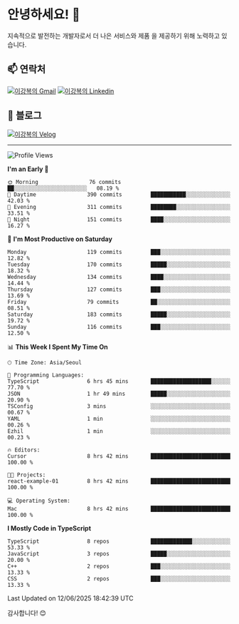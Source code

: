 # 안녕하세요! 👋

지속적으로 발전하는 개발자로서 더 나은 서비스와 제품
을 제공하기 위해 노력하고 있습니다.

## 📫 연락처
[![이강복의 Gmail](https://img.shields.io/badge/Gmail-D14836?style=for-the-badge&logo=gmail&logoColor=white)](mailto:pmmm114@gmail.com)
[![이강복의 Linkedin](https://img.shields.io/badge/LinkedIn-0077B5?style=for-the-badge&logo=linkedin&logoColor=white)](https://www.linkedin.com/in/lkb0297)

## 📝 블로그
[![이강복의 Velog](https://img.shields.io/badge/Velog-ffffff?style=for-the-badge&logo=velog)](https://velog.io/@pmmm114/posts)

---
<!--START_SECTION:waka-->
![Profile Views](http://img.shields.io/badge/Profile%20Views-25-blue)

**I'm an Early 🐤** 

```text
🌞 Morning                76 commits          ██░░░░░░░░░░░░░░░░░░░░░░░   08.19 % 
🌆 Daytime                390 commits         ███████████░░░░░░░░░░░░░░   42.03 % 
🌃 Evening                311 commits         ████████░░░░░░░░░░░░░░░░░   33.51 % 
🌙 Night                  151 commits         ████░░░░░░░░░░░░░░░░░░░░░   16.27 % 
```
📅 **I'm Most Productive on Saturday** 

```text
Monday                   119 commits         ███░░░░░░░░░░░░░░░░░░░░░░   12.82 % 
Tuesday                  170 commits         █████░░░░░░░░░░░░░░░░░░░░   18.32 % 
Wednesday                134 commits         ████░░░░░░░░░░░░░░░░░░░░░   14.44 % 
Thursday                 127 commits         ███░░░░░░░░░░░░░░░░░░░░░░   13.69 % 
Friday                   79 commits          ██░░░░░░░░░░░░░░░░░░░░░░░   08.51 % 
Saturday                 183 commits         █████░░░░░░░░░░░░░░░░░░░░   19.72 % 
Sunday                   116 commits         ███░░░░░░░░░░░░░░░░░░░░░░   12.50 % 
```


📊 **This Week I Spent My Time On** 

```text
🕑︎ Time Zone: Asia/Seoul

💬 Programming Languages: 
TypeScript               6 hrs 45 mins       ███████████████████░░░░░░   77.70 % 
JSON                     1 hr 49 mins        █████░░░░░░░░░░░░░░░░░░░░   20.90 % 
TSConfig                 3 mins              ░░░░░░░░░░░░░░░░░░░░░░░░░   00.67 % 
YAML                     1 min               ░░░░░░░░░░░░░░░░░░░░░░░░░   00.26 % 
Ezhil                    1 min               ░░░░░░░░░░░░░░░░░░░░░░░░░   00.23 % 

🔥 Editors: 
Cursor                   8 hrs 42 mins       █████████████████████████   100.00 % 

🐱‍💻 Projects: 
react-example-01         8 hrs 42 mins       █████████████████████████   100.00 % 

💻 Operating System: 
Mac                      8 hrs 42 mins       █████████████████████████   100.00 % 
```

**I Mostly Code in TypeScript** 

```text
TypeScript               8 repos             █████████████░░░░░░░░░░░░   53.33 % 
JavaScript               3 repos             █████░░░░░░░░░░░░░░░░░░░░   20.00 % 
C++                      2 repos             ███░░░░░░░░░░░░░░░░░░░░░░   13.33 % 
CSS                      2 repos             ███░░░░░░░░░░░░░░░░░░░░░░   13.33 % 
```




 Last Updated on 12/06/2025 18:42:39 UTC
<!--END_SECTION:waka-->

감사합니다! 😊
